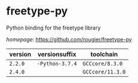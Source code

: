 # freetype-py

Python binding for the freetype library

*homepage*: <https://github.com/rougier/freetype-py>

version | versionsuffix | toolchain
--------|---------------|----------
``2.2.0`` | ``-Python-3.7.4`` | ``GCCcore/8.3.0``
``2.4.0`` |  | ``GCCcore/11.3.0``
